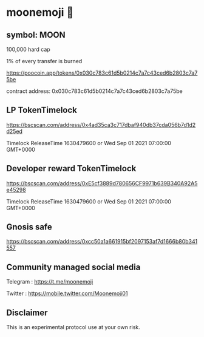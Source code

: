 # moonemoji 🌙
## symbol: MOON

100,000 hard cap

1% of every transfer is burned

https://poocoin.app/tokens/0x030c783c61d5b0214c7a7c43ced6b2803c7a75be

contract address: 0x030c783c61d5b0214c7a7c43ced6b2803c7a75be

## LP TokenTimelock

https://bscscan.com/address/0x4ad35ca3c717dbaf940db37cda056b7d1d2d25ed

Timelock ReleaseTime 1630479600 or Wed Sep 01 2021 07:00:00 GMT+0000

## Developer reward TokenTimelock

https://bscscan.com/address/0xE5cf3889d780656CF9971b639B340A92A5e45298

Timelock ReleaseTime 1630479600 or Wed Sep 01 2021 07:00:00 GMT+0000

## Gnosis safe

https://bscscan.com/address/0xcc50a1a661915bf2097153af7d1666b80b341557

## Community managed social media

Telegram : https://t.me/moonemoji

Twitter : https://mobile.twitter.com/Moonemoji01
 
## Disclaimer

This is an experimental protocol use at your own risk. 
